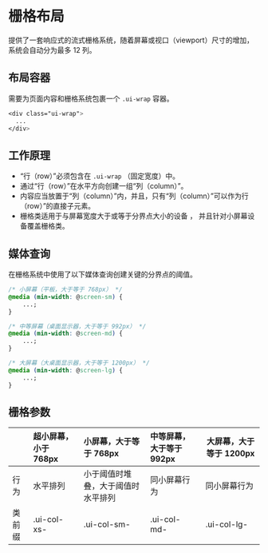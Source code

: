# 栅格布局

提供了一套响应式的流式栅格系统，随着屏幕或视口（viewport）尺寸的增加，系统会自动分为最多 12 列。

## 布局容器

需要为页面内容和栅格系统包裹一个 `.ui-wrap` 容器。

```css
<div class="ui-wrap">
  ...
</div>
```

## 工作原理

-   “行（row）”必须包含在 `.ui-wrap` （固定宽度）中。
-   通过“行（row）”在水平方向创建一组“列（column）”。
-   内容应当放置于“列（column）”内，并且，只有“列（column）”可以作为行（row）”的直接子元素。
-   栅格类适用于与屏幕宽度大于或等于分界点大小的设备 ， 并且针对小屏幕设备覆盖栅格类。

## 媒体查询

在栅格系统中使用了以下媒体查询创建关键的分界点的阈值。

```css
/* 小屏幕（平板，大于等于 768px） */
@media (min-width: @screen-sm) {
    ...;
}

/* 中等屏幕（桌面显示器，大于等于 992px） */
@media (min-width: @screen-md) {
    ...;
}

/* 大屏幕（大桌面显示器，大于等于 1200px） */
@media (min-width: @screen-lg) {
    ...;
}
```

## 栅格参数

|        | 超小屏幕，小于 768px | 小屏幕，大于等于 768px             | 中等屏幕，大于等于 992px | 大屏幕，大于等于 1200px |
| :----- | :------------------- | :--------------------------------- | :----------------------- | ----------------------- |
| 行为   | 水平排列             | 小于阈值时堆叠，大于阈值时水平排列 | 同小屏幕行为             | 同小屏幕行为            |
| 类前缀 | .ui-col-xs-          | .ui-col-sm-                        | .ui-col-md-              | .ui-col-lg-             |
